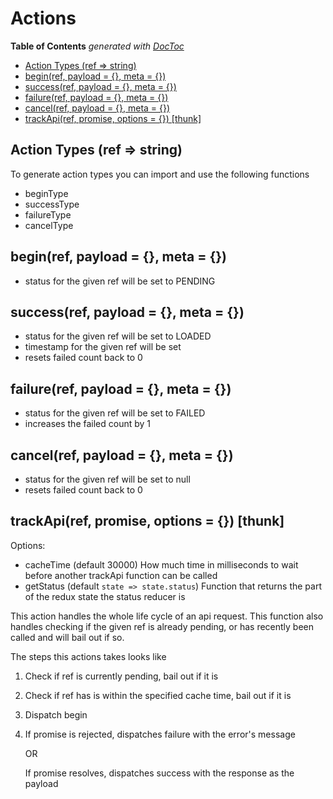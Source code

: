 # Actions

<!-- START doctoc generated TOC please keep comment here to allow auto update -->
<!-- DON'T EDIT THIS SECTION, INSTEAD RE-RUN doctoc TO UPDATE -->
**Table of Contents**  *generated with [DocToc](https://github.com/thlorenz/doctoc)*

- [Action Types (ref => string)](#action-types-ref--string)
- [begin(ref, payload = {}, meta = {})](#beginref-payload---meta--)
- [success(ref, payload = {}, meta = {})](#successref-payload---meta--)
- [failure(ref, payload = {}, meta = {})](#failureref-payload---meta--)
- [cancel(ref, payload = {}, meta = {})](#cancelref-payload---meta--)
- [trackApi(ref, promise, options = {}) [thunk]](#trackapiref-promise-options---thunk)

<!-- END doctoc generated TOC please keep comment here to allow auto update -->


## Action Types (ref => string)
To generate action types you can import and use the following functions 

- beginType
- successType
- failureType
- cancelType

## begin(ref, payload = {}, meta = {})
  - status for the given ref will be set to PENDING
    
## success(ref, payload = {}, meta = {})
  - status for the given ref will be set to LOADED
  - timestamp for the given ref will be set
  - resets failed count back to 0
    
## failure(ref, payload = {}, meta = {})
   - status for the given ref will be set to FAILED
   - increases the failed count by 1
     
## cancel(ref, payload = {}, meta = {})
  - status for the given ref will be set to null
  - resets failed count back to 0    

## trackApi(ref, promise, options = {}) [thunk]
Options:
  - cacheTime (default 30000) How much time in milliseconds to wait before another trackApi function can be called
  - getStatus (default `state => state.status`) Function that returns the part of the redux state the status reducer is

This action handles the whole life cycle of an api request.
This function also handles checking if the given ref is already pending, or has recently been called and will bail out if so.

The steps this actions takes looks like
1. Check if ref is currently pending, bail out if it is
2. Check if ref has is within the specified cache time, bail out if it is
3. Dispatch begin
4.  If promise is rejected, dispatches failure with the error's message
    
    OR
    
    If promise resolves, dispatches success with the response as the payload
